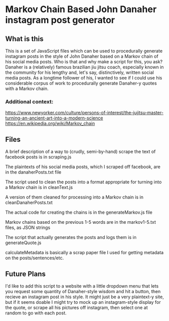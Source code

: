# Markov Chain Based John Danaher instagram post generator

## What is this

This is a set of JavaScript files which can be used to procedurally generate instagram posts in the style of John Danaher based on a Markov chain of his social media posts. Who is that and why make a script for this, you ask? Danaher is a (relatively) famous brazilian jiu jitsu coach, especially known in the community for his lengthy and, let's say, distinctively, written social media posts. As a longtime follower of his, I wanted to see if I could use his considerable corpus of work to procedurally generate Danaher-y quotes with a Markov chain.

### Additional context:

https://www.newyorker.com/culture/persons-of-interest/the-jujitsu-master-turning-an-ancient-art-into-a-modern-science
https://en.wikipedia.org/wiki/Markov_chain

## Files

A brief description of a way to (crudly, semi-by-hand) scrape the text of facebook posts is in scraping.js

The plaintexts of his social media posts, which I scraped off facebook, are in the danaherPosts.txt file

The script used to clean the posts into a format appropriate for turning into a Markov chain is in cleanText.js

A version of them cleaned for processing into a Markov chain is in cleanDanaherPosts.txt

The actual code for creating the chains is in the generateMarkov.js file

Markov chains based on the previous 1-5 words are in the markov1-5.txt files, as JSON strings

The script that actually generates the posts and logs them is in generateQuote.js

calculateMetadata is basically a scrap paper file I used for getting metadata on the posts/sentences/etc.


## Future Plans

I'd like to add this script to a website with a little dropdown menu that lets you request some quantity of Danaher-style wisdom and hit a button, then recieve an instagram post in his style. It might just be a very plaintext-y site, but if it seems doable I might try to mock up an instagram-style display for the quote, or scrape all his pictures off instagram, then select one at random to go with each post.